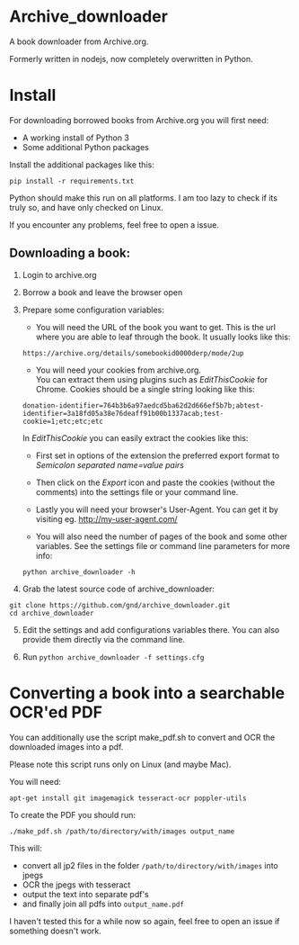 # Archive_downloader
A book downloader from Archive.org.

Formerly written in nodejs, now completely overwritten in Python.

# Install
For downloading borrowed books from Archive.org you will first need:

* A working install of Python 3
* Some additional Python packages

Install the additional packages like this:
```
pip install -r requirements.txt
```

Python should make this run on all platforms. I am too lazy to check if its truly so, and have only checked on Linux.

If you encounter any problems, feel free to open a issue. 

## Downloading a book:
1. Login to archive.org
2. Borrow a book and leave the browser open
3. Prepare some configuration variables:

    * You will need the URL of the book you want to get.
    This is the url where you are able to leaf through the book. It usually looks like this:
    
    `https://archive.org/details/somebookid0000derp/mode/2up`
    
    * You will need your cookies from archive.org.  
    You can extract them using plugins such as *EditThisCookie* for Chrome. Cookies should be a single string looking like this:
    
    `donation-identifier=764b3b6a97aedcd5ba62d2d666ef5b7b;abtest-identifier=3a18fd05a38e76deaff91b00b1337acab;test-cookie=1;etc;etc;etc`
    
    In *EditThisCookie* you can easily extract the cookies like this: 
      * First set in options of the extension the preferred export format to *Semicolon separated name=value pairs*
      * Then click on the *Export* icon and paste the cookies (without the comments) into the settings file or your command line.
    
    * Lastly you will need your browser's User-Agent. You can get it by visiting eg. http://my-user-agent.com/
    
    * You will also need the number of pages of the book and some other variables. See the settings file or command line parameters for more info:
    
    ```python archive_downloader -h```
    

4. Grab the latest source code of archive_downloader:

```
git clone https://github.com/gnd/archive_downloader.git
cd archive_downloader
```

5. Edit the settings and add configurations variables there. You can also provide them directly via the command line.

6. Run ```python archive_downloader -f settings.cfg```

# Converting a book into a searchable OCR'ed PDF

You can additionally use the script make_pdf.sh to convert and OCR the downloaded images into a pdf.

Please note this script runs only on Linux (and maybe Mac).

You will need:

```
apt-get install git imagemagick tesseract-ocr poppler-utils
```

To create the PDF you should run:

```
./make_pdf.sh /path/to/directory/with/images output_name
```

This will:
- convert all jp2 files in the folder `/path/to/directory/with/images` into jpegs
- OCR the jpegs with tesseract
- output the text into separate pdf's 
- and finally join all pdfs into `output_name.pdf`

I haven't tested this for a while now so again, feel free to open an issue if something doesn't work.
